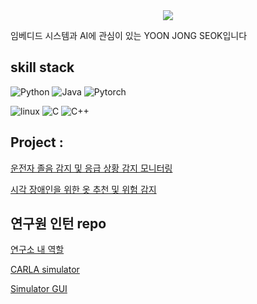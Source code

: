 <div align= "center">
    <img src="https://capsule-render.vercel.app/api?type=waving&color=random&height=120&text=&animation=&fontColor=000000&fontSize=70" />
    </div>
    
임베디드 시스템과 AI에 관심이 있는 YOON JONG SEOK입니다

## skill stack
![Python](https://img.shields.io/badge/python-3670A0?style=for-the-badge&logo=python&logoColor=ffdd54) ![Java](https://img.shields.io/badge/java-%23ED8B00.svg?style=for-the-badge&logo=openjdk&logoColor=white) ![Pytorch](https://img.shields.io/badge/PyTorch-EE4C2C?style=for-the-badge&logo=pytorch&logoColor=white)

![linux](https://img.shields.io/badge/Linux-FCC624?style=for-the-badge&logo=linux&logoColor=black) ![C](https://img.shields.io/badge/C-00599C?style=for-the-badge&logo=c&logoColor=white) ![C++](https://img.shields.io/badge/C%2B%2B-00599C?style=for-the-badge&logo=c%2B%2B&logoColor=white)

## Project :
[운전자 졸음 감지 및 응급 상황 감지 모니터링](https://github.com/whdtjr/HAMS-Health-Alert-Monitoring-System)

[시각 장애인을 위한 옷 추천 및 위험 감지](https://github.com/whdtjr/4youreyes)

## 연구원 인턴 repo
[연구소 내 역할](https://scratched-vise-e9a.notion.site/00d439a533f24e64bc136c24207a3fc3?source=copy_link)

[CARLA simulator](https://github.com/whdtjr/scenario_runner/wiki/AVsim-CARLA-documentation)

[Simulator GUI](https://github.com/whdtjr/AVsimGUI)
    

